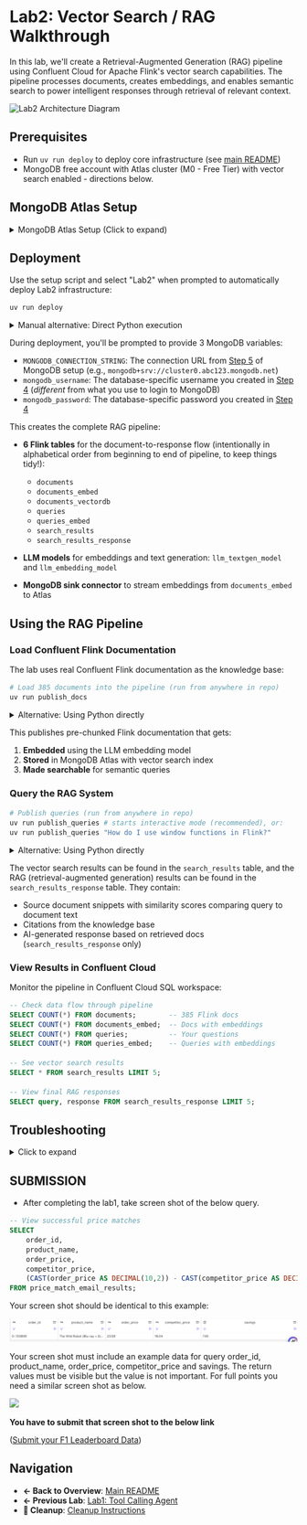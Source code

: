 # Lab2: Vector Search / RAG Walkthrough

In this lab, we'll create a Retrieval-Augmented Generation (RAG) pipeline using Confluent Cloud for Apache Flink's vector search capabilities. The pipeline processes documents, creates embeddings, and enables semantic search to power intelligent responses through retrieval of relevant context.

<img src="./assets/lab2/mongodb/00_lab2_architecture.png" alt="Lab2 Architecture Diagram"/>

## Prerequisites


- Run `uv run deploy` to deploy core infrastructure (see [main README](./README.md))
- MongoDB free account with Atlas cluster (M0 - Free Tier) with vector search enabled - directions below.

## MongoDB Atlas Setup
<details>
<summary>MongoDB Atlas Setup (Click to expand)</summary>

### Step 1: Create MongoDB Atlas Account and Cluster

If running Lab2, set up a free MongoDB Atlas cluster:

#### 1. Create a **Project.**

<details open>
<summary>Click to collapse</summary>

<img src="./assets/lab2/mongodb/01_create_project.png" alt="Create Project" width="50%" />

</details>

#### 2. Create a **Cluster.**

<details open>
<summary>Click to collapse</summary>

<img src="./assets/lab2/mongodb/02_create_cluster.png" alt="Create Cluster" width="50%" />

</details>

#### 3. Choose the **Free Tier (M0).** Then choose your cloud provider (AWS or Azure) and region. Make sure this is the same region that your Confluent Cloud deployment is in. Click **Create Cluster.**

<details open>
<summary>Click to collapse</summary>

<img src="./assets/lab2/mongodb/03_choose_free_tier_and_region.png" alt="Choose Free Tier" width="50%" />

</details>

#### 4. **Create a Database User.** **Write down the username and password** you choose, as they will be `mongodb_username` and `mongodb_password` that you will need to deploy Terraform later. Click **Create Database User** when you are done

   **Note:** the username and password you set up to access your database are the credentials you'll need to save for later, NOT the separate login you use for mongodb.com.

<details open>
<summary>Click to collapse</summary>

<img src="./assets/lab2/mongodb/04_create_database_user.png" alt="Create Database User" width="50%" />

</details>

#### 5. Click **Choose a Connection method.** => Shell => Copy the URL shown in **step 2.** This is the `MONGODB_CONNECTION_URL` you will need later. Don't worry about the rest of the command - you only need the URL that looks like `mongodb+srv://cluster0.xhgx1kr.mongodb.net`

#### 6. Go to **Network Access** in left sidebar. Click green **Add IP Address** button on the right. Then simply click the **Allow Access From Anywhere** button, or manually enter `0.0.0.0/0`. Click **Confirm.**

 ⚠️ **NOTE:** Important step! Confluent Cloud will not be able to connect to MongoDB without this rule. ⚠️

<details open>
<summary>Click to collapse</summary>

<img src="./assets/lab2/mongodb/05_network_access_allow_all.png" alt="Network Access" width="50%" />

</details>

#### 7. Next, from **Clusters** page, choose "Atlas Search" then click **Add my own data.** Enter

   Database name: `vector_search`

   Collection name: `documents`

<details open>
<summary>Click to collapse</summary>

<img src="./assets/lab2/mongodb/06_add_data_collection.png" alt="Add Data Collection" width="50%" />

</details>

#### 8. Next, click **Create Search Index.** Choose **Vector Search index, and name it `vector_search`

<details open>
<summary>Click to collapse</summary>
<img src="./assets/lab2/mongodb/07_create_vector_search_index.png" alt="Create Vector Index" width="50%" />

</details>

#### 9. Scroll down to the bottom and choose **JSON Editor.** Enter the following

   ```json
   {
     "fields": [
       {
         "type": "vector",
         "path": "embedding",
         "numDimensions": 1536,
         "similarity": "cosine"
       }
     ]
   }
   ```

<details open>
<summary>Click to collapse</summary>

<img src="./assets/lab2/mongodb/08_json_editor_config.png" alt="JSON Config" width="50%" />

</details>

</details>

## Deployment

Use the setup script and select "Lab2" when prompted to automatically deploy Lab2 infrastructure:

```bash
uv run deploy
```

<details>
<summary>Manual alternative: Direct Python execution</summary>

```bash
pip install . && python deploy.py
```

</details>

During deployment, you'll be prompted to provide 3 MongoDB variables:
- `MONGODB_CONNECTION_STRING`: The connection URL from [Step 5](#step-1-create-mongodb-atlas-account-and-cluster) of MongoDB setup (e.g., `mongodb+srv://cluster0.abc123.mongodb.net`)
- `mongodb_username`: The database-specific username you created in [Step 4](#step-1-create-mongodb-atlas-account-and-cluster) (*different* from what you use to login to MongoDB)
- `mongodb_password`: The database-specific password you created in [Step 4](#step-1-create-mongodb-atlas-account-and-cluster)

This creates the complete RAG pipeline:
- **6 Flink tables** for the document-to-response flow (intentionally in alphabetical order from beginning to end of pipeline, to keep things tidy!):
  - `documents` 
  - `documents_embed`
  - `documents_vectordb` 
  - `queries`
  - `queries_embed`
  - `search_results`
  - `search_results_response`

- **LLM models** for embeddings and text generation: `llm_textgen_model` and `llm_embedding_model`
- **MongoDB sink connector** to stream embeddings from `documents_embed` to Atlas

## Using the RAG Pipeline

### Load Confluent Flink Documentation

The lab uses real Confluent Flink documentation as the knowledge base:

```bash
# Load 385 documents into the pipeline (run from anywhere in repo)
uv run publish_docs
```

<details>
<summary>Alternative: Using Python directly</summary>

```bash
python scripts/lab2_publish_docs.py
```

</details>

This publishes pre-chunked Flink documentation that gets:
1. **Embedded** using the LLM embedding model
2. **Stored** in MongoDB Atlas with vector search index
3. **Made searchable** for semantic queries

### Query the RAG System

```bash
# Publish queries (run from anywhere in repo)
uv run publish_queries # starts interactive mode (recommended), or:
uv run publish_queries "How do I use window functions in Flink?"
```

<details>
<summary>Alternative: Using Python directly</summary>

```bash
python scripts/lab2_publish_queries.py # starts interactive mode, or:
python scripts/lab2_publish_queries.py "How do I use window functions in Flink?"
```

</details>

The vector search results can be found in the `search_results` table, and the RAG (retrieval-augmented generation) results can be found in the  `search_results_response` table. They contain:

- Source document snippets with similarity scores comparing query to document text
- Citations from the knowledge base
- AI-generated response based on retrieved docs (`search_results_response` only)

### View Results in Confluent Cloud

Monitor the pipeline in Confluent Cloud SQL workspace:

```sql
-- Check data flow through pipeline
SELECT COUNT(*) FROM documents;        -- 385 Flink docs
SELECT COUNT(*) FROM documents_embed;  -- Docs with embeddings
SELECT COUNT(*) FROM queries;          -- Your questions
SELECT COUNT(*) FROM queries_embed;    -- Queries with embeddings

-- See vector search results
SELECT * FROM search_results LIMIT 5;

-- View final RAG responses
SELECT query, response FROM search_results_response LIMIT 5;
```

## Troubleshooting

<details>
<summary>Click to expand</summary>

### Script Issues
```bash
# If publish_docs.py fails
✗ Missing required dependencies!
→ Run: pip install .

✗ Terraform state not found!
→ Ensure you ran terraform apply successfully
```

### Pipeline Issues
```sql
-- Debug data flow (run in Confluent Cloud SQL workspace)
SELECT COUNT(*) FROM documents;                -- Should be 385 after publish_docs.py
SELECT COUNT(*) FROM documents_embed;          -- Should match documents count
SELECT COUNT(*) FROM queries;                  -- Number of queries you sent
SELECT COUNT(*) FROM search_results_response;  -- Final RAG responses
```

### MongoDB Issues
- **Connection failed**: Verify IP allowlist includes `0.0.0.0/0`
- **No vector search**: Confirm Atlas vector search index `vector_search` is active
- **Wrong credentials**: Use database user (not MongoDB.com login)

### Common Fixes
1. **Pipeline not processing**: Wait 30-60 seconds after publishing documents
2. **No query responses**: Check that LLM models are deployed in core infrastructure
3. **Empty results**: Verify MongoDB connector status in Confluent Cloud

</details>

## SUBMISSION
* After completing the lab1, take screen shot of the below query.

```sql
-- View successful price matches
SELECT 
    order_id,
    product_name,
    order_price,
    competitor_price,
    (CAST(order_price AS DECIMAL(10,2)) - CAST(competitor_price AS DECIMAL(10,2))) as savings
FROM price_match_email_results;
```
Your screen shot should be identical to this example:

![](/assets/lab1/savingsquery.png)

Your screen shot must include an example data for query order_id, product_name, order_price, competitor_price and savings. The return values must be visible but the value is not important. For full points you need a similar screen shot as below.

![](result_preview.png)

**You have to submit that screen shot to the below link**

([Submit your F1 Leaderboard Data](https://forms.gle/mhFZHjnwCEytKjjF6))



## Navigation

- **← Back to Overview**: [Main README](./README.md)
- **← Previous Lab**: [Lab1: Tool Calling Agent](./LAB1-Walkthrough.md)
- **🧹 Cleanup**: [Cleanup Instructions](./README.md#cleanup)
